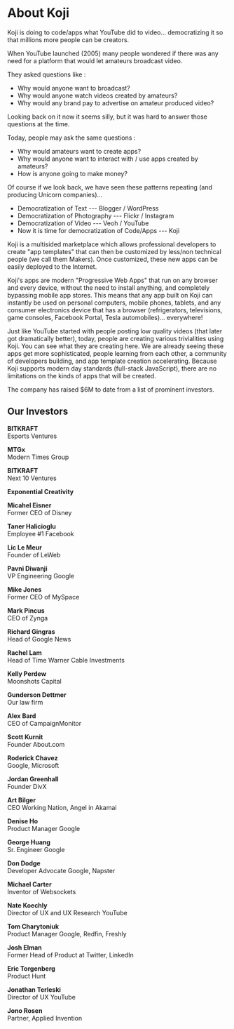 # About Koji
Koji is doing to code/apps what YouTube did to video... democratizing it so that millions more people can be creators.  

When YouTube launched (2005) many people wondered if there was any need for a platform that would let amateurs broadcast video.  

They asked questions like : 

* Why would anyone want to broadcast?  
* Why would anyone watch videos created by amateurs?  
* Why would any brand pay to advertise on amateur produced video? 

Looking back on it now it seems silly, but it was hard to answer those questions at the time. 

Today, people may ask the same questions :  

* Why would amateurs want to create apps?
* Why would anyone want to interact with / use apps created by amateurs?
* How is anyone going to make money?

Of course if we look back, we have seen these patterns repeating (and producing Unicorn companies)...

* Democratization of Text --- Blogger / WordPress 
* Democratization of Photography --- Flickr / Instagram
* Democratization of Video --- Veoh / YouTube
* Now it is time for democratization of Code/Apps --- Koji

Koji is a multisided marketplace which allows professional developers to create "app templates" that can then be customized by less/non technical people (we call them Makers). Once customized, these new apps can be easily deployed to the Internet.  

Koji's apps are modern "Progressive Web Apps" that run on any browser and every device, without the need to install anything, and completely bypassing mobile app stores. This means that any app built on Koji can instantly be used on personal computers, mobile phones, tablets, and any consumer electronics device that has a browser (refrigerators, televisions, game consoles, Facebook Portal, Tesla automobiles)... everywhere!

Just like YouTube started with people posting low quality videos (that later got dramatically better), today, people are creating various trivialities using Koji.  You can see what they are creating here.  We are already seeing these apps get more sophisticated, people learning from each other, a community of developers building, and app template creation accelerating.  Because Koji supports modern day standards (full-stack JavaScript), there are no limitations on the kinds of apps that will be created.

The company has raised $6M to date from a list of prominent investors.

## Our Investors

**BITKRAFT**<br>
Esports Ventures

**MTGx**<br>
Modern Times Group

**BITKRAFT**<br>
Next 10 Ventures

**Exponential Creativity**

**Micahel Eisner**<br>
Former CEO of Disney

**Taner Halicioglu**<br>
Employee #1 Facebook

**Lic Le Meur**<br>
Founder of LeWeb

**Pavni Diwanji**<br>
VP Engineering Google

**Mike Jones**<br>
Former CEO of MySpace

**Mark Pincus**<br>
CEO of Zynga

**Richard Gingras**<br>
Head of Google News

**Rachel Lam**<br>
Head of Time Warner Cable Investments

**Kelly Perdew**<br>
Moonshots Capital

**Gunderson Dettmer**<br>
Our law firm

**Alex Bard**<br>
CEO of CampaignMonitor

**Scott Kurnit**<br>
Founder About.com

**Roderick Chavez**<br>
Google, Microsoft

**Jordan Greenhall**<br>
Founder DivX

**Art Bilger**<br>
CEO Working Nation, Angel in Akamai

**Denise Ho**<br>
Product Manager Google

**George Huang**<br>
Sr. Engineer Google

**Don Dodge**<br>
Developer Advocate Google, Napster

**Michael Carter**<br>
Inventor of Websockets

**Nate Koechly**<br>
Director of UX and UX Research YouTube

**Tom Charytoniuk**<br>
Product Manager Google, Redfin, Freshly

**Josh Elman**<br>
Former Head of Product at Twitter, LinkedIn

**Eric Torgenberg**<br>
Product Hunt

**Jonathan Terleski**<br>
Director of UX YouTube

**Jono Rosen**<br>
Partner, Applied Invention
